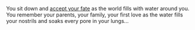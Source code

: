 You sit down and [accept your fate](https://en.wikipedia.org/wiki/Drowning) as the world fills with water around you.  You remember your parents, your family, your first love as the water fills your nostrils and soaks every pore in your lungs...